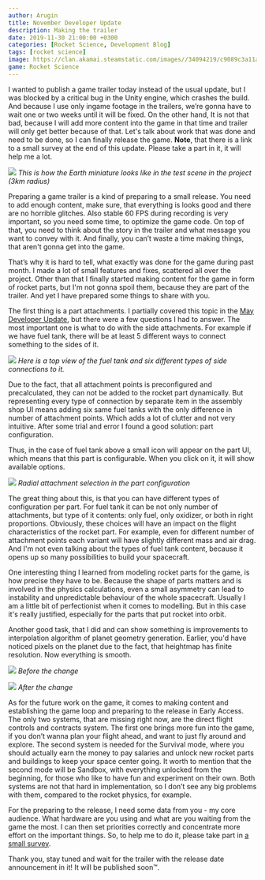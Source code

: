 ```yaml
---
author: Arugin
title: November Developer Update
description: Making the trailer
date: 2019-11-30 21:00:00 +0300
categories: [Rocket Science, Development Blog]
tags: [rocket science]
image: https://clan.akamai.steamstatic.com/images//34094219/c9089c3a11a66b058b8c84cafccbd9ce97a5a01a.png
game: Rocket Science
---
```

I wanted to publish a game trailer today instead of the usual update, but I was blocked by a critical bug in the Unity engine, which crashes the build. And because I use only ingame footage in the trailers, we’re gonna have to wait one or two weeks until it will be fixed. On the other hand, It is not that bad, because I will add more content into the game in that time and trailer will only get better because of that. Let's talk about work that was done and need to be done, so I can finally release the game. **Note**, that there is a link to a small survey at the end of this update. Please take a part in it, it will help me a lot.

![](https://clan.akamai.steamstatic.com/images//34094219/c9089c3a11a66b058b8c84cafccbd9ce97a5a01a.png)
_This is how the Earth miniature looks like in the test scene in the project (3km radius)_

Preparing a game trailer is a kind of preparing to a small release. You need to add enough content, make sure, that everything is looks good and there are no horrible glitches. Also stable 60 FPS during recording is very important, so you need some time, to optimize the game code. On top of that, you need to think about the story in the trailer and what message you want to convey with it. And finally, you can’t waste a time making things, that aren't gonna get into the game.

That’s why it is hard to tell, what exactly was done for the game during past month. I made a lot of small features and fixes, scattered all over the project. Other than that I finally started making content for the game in form of rocket parts, but I'm not gonna spoil them, because they are part of the trailer. And yet I have prepared some things to share with you.

The first thing is a part attachments. I partially covered this topic in the [May Developer Update](https://steamcommunity.com/games/890520/announcements/detail/1621772460694645634?snr=2_groups_partnerevents_), but there were a few questions I had to answer. The most important one is what to do with the side attachments. For example if we have fuel tank, there will be at least 5 different ways to connect something to the sides of it.

![](https://steamcommunity.com/linkfilter/?u=https%3A%2F%2Fclan.akamai.steamstatic.com%2Fimages%2F%2F34094219%2F71d3dbe2239c96c01dbd6fd79c59ec12f61fed49.png)
_Here is a top view of the fuel tank and six different types of side connections to it._

Due to the fact, that all attachment points is preconfigured and precalculated, they can not be added to the rocket part dynamically. But representing every type of connection by separate item in the assembly shop UI means adding six same fuel tanks with the only difference in number of attachment points. Which adds a lot of clutter and not very intuitive. After some trial and error I found a good solution: part configuration.

Thus, in the case of fuel tank above a small icon will appear on the part UI, which means that this part is configurable. When you click on it, it will show available options.

![](https://clan.akamai.steamstatic.com/images//34094219/7a4f9a63e48d17be990a07a90c02f7fae7c016e0.gif)
_Radial attachment selection in the part configuration_

The great thing about this, is that you can have different types of configuration per part. For fuel tank it can be not only number of attachments, but type of it contents: only fuel, only oxidizer, or both in right proportions. Obviously, these choices will have an impact on the flight characteristics of the rocket part. For example, even for different number of attachment points each variant will have slightly different mass and air drag. And I'm not even talking about the types of fuel tank content, because it opens up so many possibilities to build your spacecraft.

One interesting thing I learned from modeling rocket parts for the game, is how precise they have to be. Because the shape of parts matters and is involved in the physics calculations, even a small asymmetry can lead to instability and unpredictable behaviour of the whole spacecraft. Usually I am a little bit of perfectionist when it comes to modelling. But in this case it's really justified, especially for the parts that put rocket into orbit.

Another good task, that I did and can show something is improvements to interpolation algorithm of planet geometry generation. Earlier, you'd have noticed pixels on the planet due to the fact, that heightmap has finite resolution. Now everything is smooth.

![](https://clan.akamai.steamstatic.com/images//34094219/27b62f68f1b5c2d5e09ac93d8797d16011ba16bf.png)
_Before the change_

![](https://clan.akamai.steamstatic.com/images//34094219/56ec187d2febcf4dc7f67dd41223445c5be4e32d.png)
_After the change_

As for the future work on the game, it comes to making content and establishing the game loop and preparing to the release in Early Access. The only two systems, that are missing right now, are the direct flight controls and contracts system. The first one brings more fun into the game, if you don’t wanna plan your flight ahead, and want to just fly around and explore. The second system is needed for the Survival mode, where you should actually earn the money to pay salaries and unlock new rocket parts and buildings to keep your space center going. It worth to mention that the second mode will be Sandbox, with everything unlocked from the beginning, for those who like to have fun and experiment on their own. Both systems are not that hard in implementation, so I don’t see any big problems with them, compared to the rocket physics, for example.

For the preparing to the release, I need some data from you - my core audience. What hardware are you using and what are you waiting from the game the most. I can then set priorities correctly and concentrate more effort on the important things. So, to help me to do it, please take part in [a small survey](https://forms.gle/MPKfebFoMCP4EfH57).

Thank you, stay tuned and wait for the trailer with the release date announcement in it! It will be published soon™.
